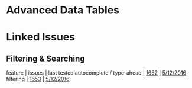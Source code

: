 # Advanced Data Tables

# Linked Issues

## Filtering & Searching

feature | issues | last tested autocomplete / type-ahead | [1652](https://github.com/18F/openFEC/issues/1652) | [5/12/2016]() filtering | [1653](https://github.com/18F/openFEC/issues/1653) | [5/12/2016]()
